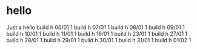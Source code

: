 # hello
Just a hello
build h 06/01 1
build h 07/01 1
build h 08/01 1
build h 09/01 1
build h 10/01 1
build h 11/01 1
build h 16/01 1
build h 23/01 1
build h 27/01 1
build h 28/01 1
build h 29/01 1
build h 30/01 1
build h 31/01 1
build h 01/02 1
